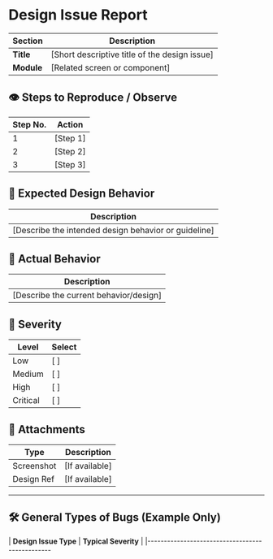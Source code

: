 # Design Issue Report

| **Section**            | **Description** |
|------------------------|-----------------|
| **Title**              | [Short descriptive title of the design issue] |
| **Module**             | [Related screen or component] |

## 👁️ Steps to Reproduce / Observe

| **Step No.** | **Action**         |
|--------------|--------------------|
| 1            | [Step 1]           |
| 2            | [Step 2]           |
| 3            | [Step 3]           |

## 🎯 Expected Design Behavior

| **Description**                |
|--------------------------------|
| [Describe the intended design behavior or guideline] |

## 🚫 Actual Behavior

| **Description**                |
|--------------------------------|
| [Describe the current behavior/design] |

## 🚦 Severity

| **Level**   | **Select** |
|-------------|------------|
| Low         | [ ]        |
| Medium      | [ ]        |
| High        | [ ]        |
| Critical    | [ ]        |

## 📎 Attachments

| **Type**      | **Description**      |
|---------------|----------------------|
| Screenshot    | [If available]       |
| Design Ref    | [If available]       |

---

## 🛠️ General Types of Bugs (Example Only)

| **Design Issue Type**                             | **Typical Severity** |
|------------------------------------------------
